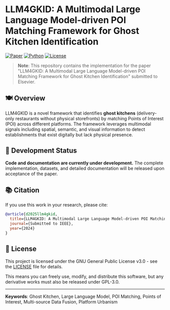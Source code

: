 # LLM4GKID: A Multimodal Large Language Model-driven POI Matching Framework for Ghost Kitchen Identification

[![Paper](https://img.shields.io/badge/Paper-Submitted%20to%20Elsevier-blue)](https://github.com/imdwp/LLM4GKID)
[![Python](https://img.shields.io/badge/Python-3.8+-green)](https://www.python.org/)
[![License](https://img.shields.io/badge/License-GPL--3.0-blue)](LICENSE)

> **Note**: This repository contains the implementation for the paper "LLM4GKID: A Multimodal Large Language Model-driven POI Matching Framework for Ghost Kitchen Identification" submitted to Elsevier.

## 🍽️ Overview

LLM4GKID is a novel framework that identifies **ghost kitchens** (delivery-only restaurants without physical storefronts) by matching Points of Interest (POI) across different platforms. The framework leverages multimodal signals including spatial, semantic, and visual information to detect establishments that exist digitally but lack physical presence.

## 🚧 Development Status

**Code and documentation are currently under development.** The complete implementation, datasets, and detailed documentation will be released upon acceptance of the paper.

## 📚 Citation

If you use this work in your research, please cite:

```bibtex
@article{d2025llm4gkid,
  title={LLM4GKID: A Multimodal Large Language Model-driven POI Matching Framework for Ghost Kitchen Identification},
  journal={Submitted to IEEE},
  year={2024}
}
```

## 📄 License

This project is licensed under the GNU General Public License v3.0 - see the [LICENSE](LICENSE) file for details.

This means you can freely use, modify, and distribute this software, but any derivative works must also be released under GPL-3.0.

---

**Keywords**: Ghost Kitchen, Large Language Model, POI Matching, Points of Interest, Multi-source Data Fusion, Platform Urbanism
